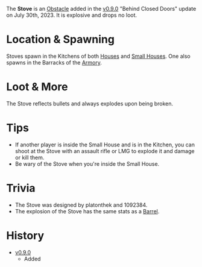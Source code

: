 The **Stove** is an [Obstacle](/obstacles) added in the [v0.9.0](https://github.com/HasangerGames/suroi/releases/tag/v0.9.0) "Behind Closed Doors" update on July 30th, 2023. It is explosive and drops no loot.

# Location & Spawning

Stoves spawn in the Kitchens of both [Houses](/buildings/house) and [Small Houses](/buildings/small_house). One also spawns in the Barracks of the [Armory](/buildings/armory).

# Loot & More

The Stove reflects bullets and always explodes upon being broken.

# Tips

- If another player is inside the Small House and is in the Kitchen, you can shoot at the Stove with an assault rifle or LMG to explode it and damage or kill them.
- Be wary of the Stove when you're inside the Small House.

# Trivia

- The Stove was designed by platonthek and 1092384.
- The explosion of the Stove has the same stats as a [Barrel](/obstacles/barrel).

# History

- [v0.9.0](https://github.com/HasangerGames/suroi/releases/tag/v0.9.0)
  - Added
